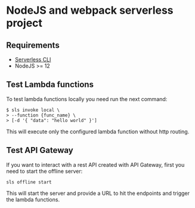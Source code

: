 # NodeJS and webpack serverless project

## Requirements

- [Serverless CLI](https://serverless.com/framework/docs/getting-started/)
- NodeJS >= 12

## Test Lambda functions

To test lambda functions locally you need run the next command:

```console
$ sls invoke local \
> --function {func_name} \
> [-d '{ "data": "hello world" }']
```

This will execute only the configured lambda function without
http routing.

## Test API Gateway

If you want to interact with a rest API created with API
Gateway, first you need to start the offline server:

```console
sls offline start
```

This will start the server and provide a URL to hit the
endpoints and trigger the lambda functions.
